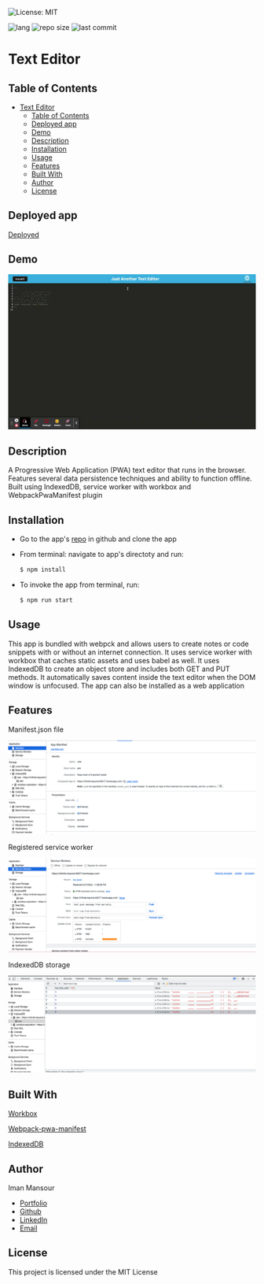 ![License: MIT](https://img.shields.io/badge/License-MIT-yellow.svg)

![lang](https://img.shields.io/github/languages/top/imanmansour86/text-editor)
![repo size](https://img.shields.io/github/repo-size/imanmansour86/text-editor)
![last commit](https://img.shields.io/github/last-commit/imanmansour86/text-editor)

# Text Editor

## Table of Contents

- [Text Editor](#text-editor)
  - [Table of Contents](#table-of-contents)
  - [Deployed app](#deployed-app)
  - [Demo](#demo)
  - [Description](#description)
  - [Installation](#installation)
  - [Usage](#usage)
  - [Features](#features)
  - [Built With](#built-with)
  - [Author](#author)
  - [License](#license)

## Deployed app

[Deployed](https://infinite-beyond-80277.herokuapp.com/)

## Demo

![demo](/images/J.A.T.E.gif)

## Description

A Progressive Web Application (PWA) text editor that runs in the browser. Features several data persistence techniques and ability to function offline. Built using IndexedDB, service worker with workbox and WebpackPwaManifest plugin

## Installation

- Go to the app's [repo](https://github.com/imanmansour86/text-editor) in github and clone the app

- From terminal: navigate to app's directoty and run:

  ```md
  $ npm install
  ```

- To invoke the app from terminal, run:

  ```md
  $ npm run start
  ```

## Usage

This app is bundled with webpck and allows users to create notes or code snippets with or without an internet connection. It uses service worker with workbox that caches static assets and uses babel as well. It uses IndexedDB to create an object store and includes both GET and PUT methods. It automatically saves content inside the text editor when the DOM window is unfocused. The app can also be installed as a web application

## Features

Manifest.json file

![manifest](/images/manifest.png)

Registered service worker

![service](/images/service.png)

IndexedDB storage

![db](/images/db.png)

## Built With

[Workbox](https://developers.google.com/web/tools/workbox/modules/workbox-webpack-plugin)

[Webpack-pwa-manifest](https://www.npmjs.com/package/webpack-pwa-manifest)

[IndexedDB](https://developer.mozilla.org/en-US/docs/Web/API/IndexedDB_API)

## Author

Iman Mansour

- [Portfolio](https://imanmansour86.github.io/new-portfolio/)
- [Github](https://github.com/imanmansour86)
- [LinkedIn](https://www.linkedin.com/in/iman-mansour-51391515/)
- [Email](mailto:imanmansour86@gmail.com)

## License

This project is licensed under the MIT License

